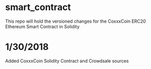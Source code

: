 # smart_contract
This repo will hold the versioned changes for the CoxxxCoin ERC20 Ethereum Smart Contract in Solidity

# 1/30/2018
Added CoxxxCoin Solidity Contract and Crowdsale sources
